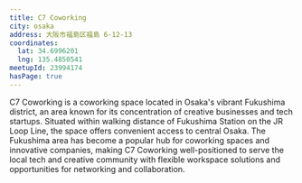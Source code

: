 ```yaml
---
title: C7 Coworking
city: osaka
address: 大阪市福島区福島 6-12-13
coordinates:
  lat: 34.6996201
  lng: 135.4850541
meetupId: 23994174
hasPage: true
---
```


C7 Coworking is a coworking space located in Osaka's vibrant Fukushima district, an area known for its concentration of creative businesses and tech startups. Situated within walking distance of Fukushima Station on the JR Loop Line, the space offers convenient access to central Osaka. The Fukushima area has become a popular hub for coworking spaces and innovative companies, making C7 Coworking well-positioned to serve the local tech and creative community with flexible workspace solutions and opportunities for networking and collaboration.
